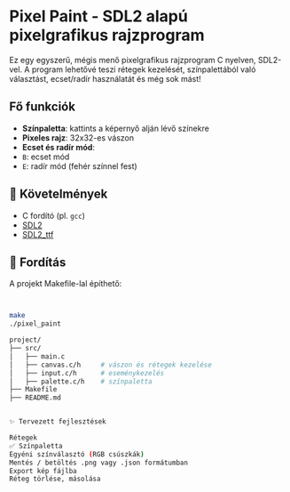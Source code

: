 # Pixel Paint - SDL2 alapú pixelgrafikus rajzprogram

Ez egy egyszerű, mégis menő pixelgrafikus rajzprogram C nyelven, SDL2-vel. A program lehetővé teszi rétegek kezelését, színpalettából való választást, ecset/radír használatát és még sok mást!

##  Fő funkciók

-  **Színpaletta**: kattints a képernyő alján lévő színekre
-  **Pixeles rajz**: 32x32-es vászon
-  **Ecset és radír mód**:
  - `B`: ecset mód
  - `E`: radír mód (fehér színnel fest)


## 🧰 Követelmények

- C fordító (pl. `gcc`)
- [SDL2](https://libsdl.org)
- [SDL2_ttf](https://wiki.libsdl.org/SDL_ttf)

## 🔧 Fordítás

A projekt Makefile-lal építhető:

```bash


make
./pixel_paint

project/
├── src/
│   ├── main.c
│   ├── canvas.c/h     # vászon és rétegek kezelése
│   ├── input.c/h      # eseménykezelés
│   ├── palette.c/h    # színpaletta
├── Makefile
├── README.md


✨ Tervezett fejlesztések

Rétegek
✅ Színpaletta
Egyéni színválasztó (RGB csúszkák)
Mentés / betöltés .png vagy .json formátumban
Export kép fájlba
Réteg törlése, másolása



